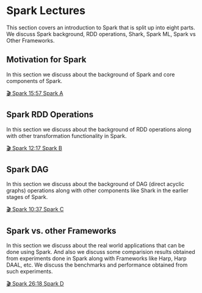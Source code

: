# Spark Lectures

This section covers an introduction to Spark that is split up into eight
parts. We discuss Spark background, RDD operations, Shark, Spark ML,
Spark vs Other Frameworks.

Motivation for Spark
--------------------

In this section we discuss about the background of Spark and core
components of Spark.

[:clapper: Spark 15:57 Spark  A](https://youtu.be/zfrzMuRwltU)


Spark RDD Operations
--------------------

In this section we discuss about the background of RDD operations along
with other transformation functionality in Spark.

[:clapper: Spark 12:17 Spark  B](https://youtu.be/q6JES9P6IV0)


Spark DAG
---------

In this section we discuss about the background of DAG (direct acyclic
graphs) operations along with other components like Shark in the earlier
stages of Spark.

[:clapper: Spark 10:37 Spark  C](https://youtu.be/DX-oaUzjZAM)


Spark vs. other Frameworks
--------------------------

In this section we discuss about the real world applications that can be
done using Spark. And also we discuss some comparision results obtained
from experiments done in Spark along with Frameworks like Harp, Harp
DAAL, etc. We discuss the benchmarks and performance obtained from such
experiments.

[:clapper: Spark 26:18 Spark  D](https://youtu.be/rQb5zspUmow)
